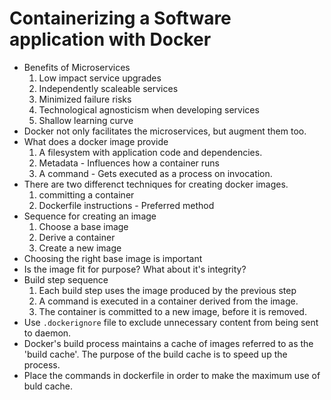 # Containerizing a Software application with Docker

* Benefits of Microservices
    1. Low impact service upgrades
    2. Independently scaleable services
    3. Minimized failure risks
    4. Technological agnosticism when developing services
    5. Shallow learning curve
* Docker not only facilitates the microservices, but augment them too.
* What does a docker image provide 
    1. A filesystem with application code and dependencies.
    2. Metadata - Influences how a container runs
    3. A command - Gets executed as a process on invocation.
* There are two differenct techniques for creating docker images.
    1. committing a container
    2. Dockerfile instructions -  Preferred method
* Sequence for creating an image
    1. Choose a base image
    2. Derive a container
    3. Create a new image
* Choosing the right base image is important
* Is the image fit for purpose? What about it's integrity?
* Build step sequence
    1. Each build step uses the image produced by the previous step 
    2. A command is executed in a container derived from the image.
    3. The container is committed to a new image, before it is removed.
* Use `.dockerignore` file to exclude unnecessary content from being sent to daemon.
* Docker's build process maintains a cache of images referred to as the 'build cache'. The purpose of the build cache is to speed up the process.
* Place the commands in dockerfile in order to make the maximum use of buld cache.
